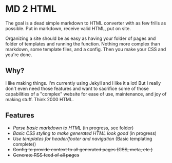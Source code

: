 # MD 2 HTML

The goal is a dead simple markdown to HTML converter with as few frills as possible. Put in markdown, receive valid HTML, put on site.

Organizing a site should be as easy as having your folder of pages and folder of templates and running the function. Nothing more complex than markdown, some template files, and a config. Then you make your CSS and you're done.

## Why?

I like making things. I'm currently using Jekyll and I like it a lot! But I really don't even need those features and want to sacrifice some of those capabilities of a "complex" website for ease of use, maintenance, and joy of making stuff. Think 2000 HTML.

## Features

* *Parse basic markdown to HTML* (in progress, see folder)
* *Basic CSS styling to make generated HTML look good* (in progress)
* *Use templates for header/footer and navigation* (Basic templating complete))
* ~~Config to provide context to all generated pages (CSS, meta, etc.)~~
* ~~Generate RSS feed of all pages~~

